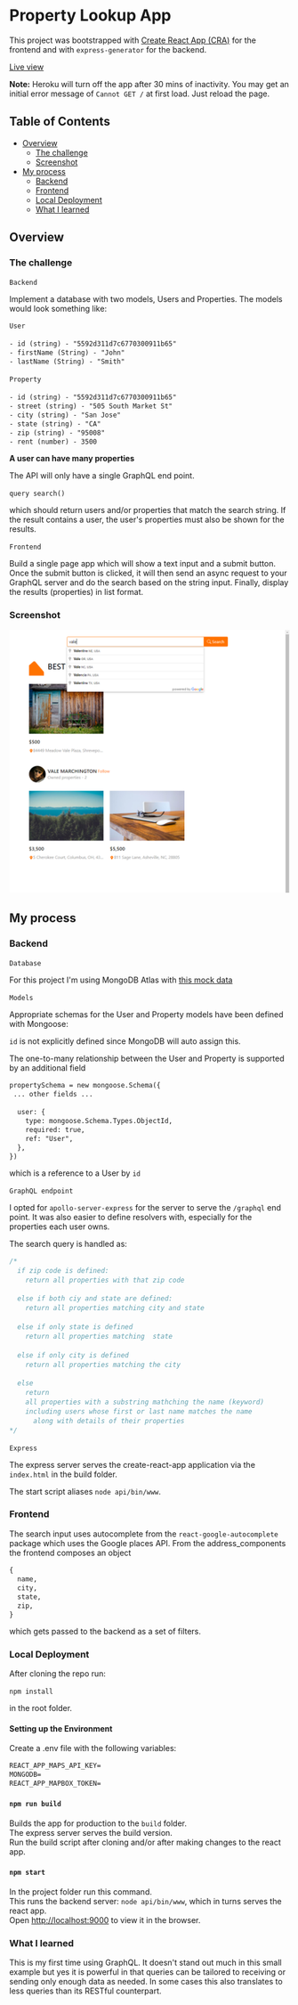 # Property Lookup App

This project was bootstrapped with [Create React App (CRA)](https://github.com/facebook/create-react-app) for the frontend and with `express-generator` for the backend.

[Live view](https://property-lookup.herokuapp.com/)

**Note:** Heroku will turn off the app after 30 mins of inactivity. You may get an initial error message of `Cannot GET /` at first load. Just reload the page.

## Table of Contents

- [Overview](#overview)
  - [The challenge](#the-challenge)
  - [Screenshot](#screenshot)
- [My process](#my-process)
  - [Backend](#backend)
  - [Frontend](#frontend)
  - [Local Deployment](#local-deployment)
  - [What I learned](#what-i-learned)

## Overview

### The challenge

`Backend`

Implement a database with two models, Users and Properties.
The models would look something like:

```
User

- id (string) - "5592d311d7c6770300911b65"
- firstName (String) - "John"
- lastName (String) - "Smith"

Property

- id (string) - "5592d311d7c6770300911b65"
- street (string) - "505 South Market St"
- city (string) - "San Jose"
- state (string) - "CA"
- zip (string) - "95008"
- rent (number) - 3500
```

**A user can have many properties**

The API will only have a single GraphQL end point.

`query search()`

which should return users and/or properties that match the search string. If the result contains a user, the user's properties must also be shown for the results.

`Frontend`

Build a single page app which will show a text input and a submit button. Once the submit button is clicked, it will then send an async request to your GraphQL server and do the search based on the string input. Finally, display the results (properties) in list format.

### Screenshot

![](./public/images/screenshot.png)

## My process

### Backend

`Database`

For this project I'm using MongoDB Atlas with [this mock data](./api/data.js)

`Models`

Appropriate schemas for the User and Property models have been defined with Mongoose:

`id` is not explicitly defined since MongoDB will auto assign this.

The one-to-many relationship between the User and Property is supported by an additional field

```
propertySchema = new mongoose.Schema({
 ... other fields ...

  user: {
    type: mongoose.Schema.Types.ObjectId,
    required: true,
    ref: "User",
  },
})
```

which is a reference to a User by `id`

`GraphQL endpoint`

I opted for `apollo-server-express` for the server to serve the `/graphql` end point. It was also easier to define resolvers with, especially for the properties each user owns.

The search query is handled as:

```javascript
/*
  if zip code is defined:
    return all properties with that zip code

  else if both ciy and state are defined:
    return all properties matching city and state
  
  else if only state is defined
    return all properties matching  state

  else if only city is defined
    return all properties matching the city

  else
    return 
    all properties with a substring mathching the name (keyword)
    including users whose first or last name matches the name 
      along with details of their properties
*/
```

`Express`

The express server serves the create-react-app application via the `index.html` in the build folder.

The start script aliases `node api/bin/www`.

### Frontend

The search input uses autocomplete from the `react-google-autocomplete` package which uses the Google places API.
From the address_components the frontend composes an object

```
{
  name,
  city,
  state,
  zip,
}
```

which gets passed to the backend as a set of filters.

### Local Deployment

After cloning the repo run:

`npm install`

in the root folder.

#### Setting up the Environment

Create a .env file with the following variables:

```
REACT_APP_MAPS_API_KEY=
MONGODB=
REACT_APP_MAPBOX_TOKEN=
```

#### `npm run build`

Builds the app for production to the `build` folder.\
The express server serves the build version.\
Run the build script after cloning and/or after making changes to the react app.

#### `npm start`

In the project folder run this command.\
This runs the backend server: `node api/bin/www`, which in turns serves the react app.\
Open [http://localhost:9000](http://localhost:9000) to view it in the browser.

### What I learned

This is my first time using GraphQL. It doesn't stand out much in this small example but yes it is powerful in that queries can be tailored to receiving or sending only enough data as needed. In some cases this also translates to less queries than its RESTful counterpart.
